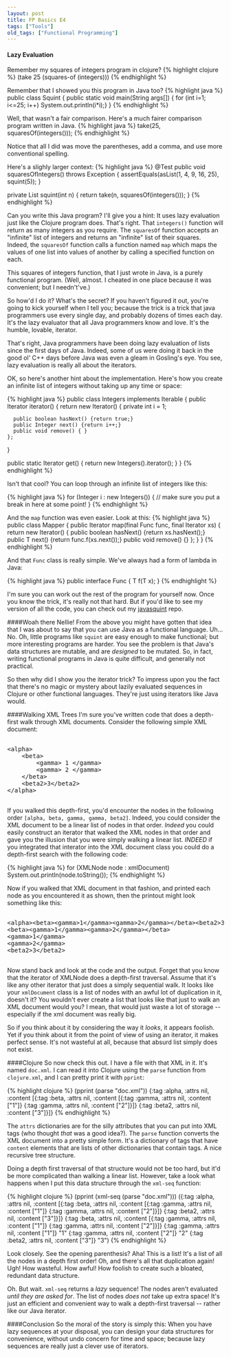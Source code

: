 ```yaml
---
layout: post
title: FP Basics E4
tags: ["Tools"]
old_tags: ["Functional Programming"]
---
```

#### Lazy Evaluation

Remember my squares of integers program in clojure?
{% highlight  clojure %}
(take 25 (squares-of (integers)))
{% endhighlight %}
	
Remember that I showed you this program in Java too?
{% highlight java %}
public class Squint {
  public  static  void  main(String  args[])  {
    for  (int  i=1;  i<=25;  i++)
      System.out.println(i*i);}
}
{% endhighlight %}

Well, that wasn't a fair comparison.  Here's a much fairer comparison program written in Java.
{% highlight java %}
take(25, squaresOf(integers()));
{% endhighlight %}
	
Notice that all I did was move the parentheses, add a comma, and use more conventional spelling.  

Here's a slighly larger context:
{% highlight java %}
@Test
public void squaresOfIntegers() throws Exception {
  assertEquals(asList(1, 4, 9, 16, 25), squint(5));
}
 
private List<Integer> squint(int n) {
  return take(n, squaresOf(integers()));
}
{% endhighlight %}	

Can you write this Java program?  I'll give you a hint: It uses lazy evaluation just like the Clojure program does.  That's right.  That `integers()` function will return as many integers as you require.  The `squaresOf` function accepts an "infinite" list of integers and returns an "infinite" list of their squares.  Indeed, the `squaresOf` function calls a function named `map` which maps the values of one list into values of another by calling a specified function on each.  

This squares of integers function, that I just wrote in Java, is a purely functional program.  (Well, almost.  I cheated in one place because it was convenient; but I needn't've.)

So how'd I do it?   What's the secret?  If you haven't figured it out, you're going to kick yourself when I tell you; because the trick is a trick that java programmers use every single day, and probably dozens of times each day.  It's the lazy evaluator that all Java programmers know and love.  It's the humble, lovable, iterator.

That's right, Java programmers have been doing lazy evaluation of lists since the first days of Java.  Indeed, some of us were doing it back in the good ol' C++ days before Java was even a gleam in Gosling's eye.  You see, lazy evaluation is really all about the iterators.

OK, so here's another hint about the implementation.  Here's how you create an infinite list of integers without taking up any time or space:

{% highlight java %}
public class Integers implements Iterable<Integer> {
  public Iterator<Integer> iterator() {
    return new Iterator<Integer>() {
      private int i = 1;

      public boolean hasNext() {return true;}
      public Integer next() {return i++;}
      public void remove() { }
    };
  }

  public static Iterator<Integer> get() {
    return new Integers().iterator();
  }
}
{% endhighlight %}	

Isn't that cool?  You can loop through an infinite list of integers like this:

{% highlight java %}
for (Integer i : new Integers()) {
	// make sure you put a break in here at some point!
}
{% endhighlight %}

And the `map` function was even easier.  Look at this:
{% highlight java %}
public class Mapper<T> {
  public Iterator<T> map(final Func<T> func, final Iterator<T> xs) {
    return new Iterator<T>() {
      public boolean hasNext() {return xs.hasNext();}
      public T next() {return func.f(xs.next());}
      public void remove() {}
    };
  }
}
{% endhighlight %}

And that `Func` class is really simple.  We've always had a form of lambda in Java:

{% highlight java %}
public interface Func<T> {
  T f(T x);
}
{% endhighlight %}

I'm sure you can work out the rest of the program for yourself now.  Once you know the trick, it's really not that hard.  But if you'd like to see my version of all the code, you can check out my [javasquint](https://github.com/unclebob/javasquint/tree/master/src/squint) repo.

####Woah there Nellie!
From the above you might have gotten that idea that I was about to say that you can use Java as a functional language.  Uh... No.  Oh, little programs like `squint` are easy enough to make functional; but more interesting programs are harder.  You see the problem is that Java's data structures are mutable, and are _designed_ to be mutated.  So, in fact, writing functional programs in Java is quite difficult, and generally not practical.

So then why did I show you the iterator trick?  To impress upon you the fact that there's no magic or mystery about lazily evaluated sequences in Clojure or other functional languages.  They're just using iterators like Java would.  

####Walking XML Trees
I'm sure you've written code that does a depth-first walk through XML documents.  Consider the following simple XML document:
<pre>
	
&lt;alpha>
	&lt;beta>
		&lt;gamma> 1 &lt;/gamma>
		&lt;gamma> 2 &lt;/gamma>
	&lt;/beta>
	&lt;beta2>3&lt;/beta2>
&lt;/alpha>

</pre>

If you walked this depth-first, you'd encounter the nodes in the following order `[alpha, beta, gamma, gamma, beta2]`.  Indeed, you could consider the XML document to be a linear list of nodes in that order.  _Indeed_ you could easily construct an iterator that walked the XML nodes in that order and gave you the illusion that you were simply walking a linear list.  _INDEED_ if you integrated that interator into the XML document class you could do a depth-first search with the following code:

{% highlight java %}
for (XMLNode node : xmlDocument) 
  System.out.println(node.toString());
{% endhighlight %}

Now if you walked that XML document in that fashion, and printed each node as you encountered it as shown, then the printout might look something like this:
<pre>
	
&lt;alpha>&lt;beta>&lt;gamma>1&lt;/gamma>&lt;gamma>2&lt;/gamma>&lt;/beta>&lt;beta2>3&lt;/beta2>&lt;/alpha>
&lt;beta>&lt;gamma>1&lt;/gamma>&lt;gamma>2&lt;/gamma>&lt;/beta>
&lt;gamma>1&lt;/gamma>
&lt;gamma>2&lt;/gamma>
&lt;beta2>3&lt;/beta2>

</pre>

Now stand back and look at the code and the output.  Forget that you know that the iterator of XMLNode does a depth-first traversal.  Assume that it's like any other iterator that just does a simply sequential walk.  It looks like your `xmlDocument` class is a list of nodes with an awful lot of duplication in it, doesn't it?  You wouldn't ever create a list that looks like that just to walk an XML document would you?  I mean, that would just waste a lot of storage -- especially if the xml document was really big.  

So if you think about it by considering the way it _looks_, it appears foolish.  Yet if you think about it from the point of view of using an iterator, it makes perfect sense.  It's not wasteful at all, because that absurd list simply does not exist.  

####Clojure
So now check this out.  I have a file with that XML in it.  It's named `doc.xml`.  I can read it into Clojure using the `parse` function from `clojure.xml`, and I can pretty print it with `pprint`:

{% highlight clojure %}
(pprint (parse "doc.xml"))
{:tag :alpha,
 :attrs nil,
 :content
 [{:tag :beta,
   :attrs nil,
   :content
   [{:tag :gamma, :attrs nil, :content ["1"]}
    {:tag :gamma, :attrs nil, :content ["2"]}]}
  {:tag :beta2, :attrs nil, :content ["3"]}]}
{% endhighlight %}

The `attrs` dictionaries are for the silly attributes that you can put into XML tags (who thought _that_ was a good idea?).  The `parse` function converts the XML document into a pretty simple form.  It's a dictionary of tags that have `content` elements that are lists of other dictionaries that contain tags.  A nice recursive tree structure.

Doing a depth first traversal of that structure would not be too hard, but it'd be more complicated than walking a linear list.  However, take a look what happens when I put this data structure through the `xml-seq` function:

{% highlight clojure %}
(pprint (xml-seq (parse "doc.xml")))
({:tag :alpha,
  :attrs nil,
  :content
  [{:tag :beta,
    :attrs nil,
    :content
    [{:tag :gamma, :attrs nil, :content ["1"]}
     {:tag :gamma, :attrs nil, :content ["2"]}]}
   {:tag :beta2, :attrs nil, :content ["3"]}]}
 {:tag :beta,
  :attrs nil,
  :content
  [{:tag :gamma, :attrs nil, :content ["1"]}
   {:tag :gamma, :attrs nil, :content ["2"]}]}
 {:tag :gamma, :attrs nil, :content ["1"]}
 "1"
 {:tag :gamma, :attrs nil, :content ["2"]}
 "2"
 {:tag :beta2, :attrs nil, :content ["3"]}
 "3")
{% endhighlight %}

Look closely. See the opening parenthesis?  Aha!  This is a list!  It's a list of all the nodes in a depth first order!  Oh, and there's all that duplication again!  Ugh!  How wasteful.  How awful!  How foolish to create such a bloated, redundant data structure.  

Oh.  But wait. `xml-seq` returns a _lazy_ sequence!  The nodes aren't evaluated _until they are asked for_.  The list of nodes _does not_ take up extra space!  It's just an efficient and convenient way to walk a depth-first traversal -- rather like our Java iterator.

####Conclusion
So the moral of the story is simply this:  When you have lazy sequences at your disposal, you can design your data structures for convenience, without undo concern for time and space; because lazy sequences are really just a clever use of iterators.

